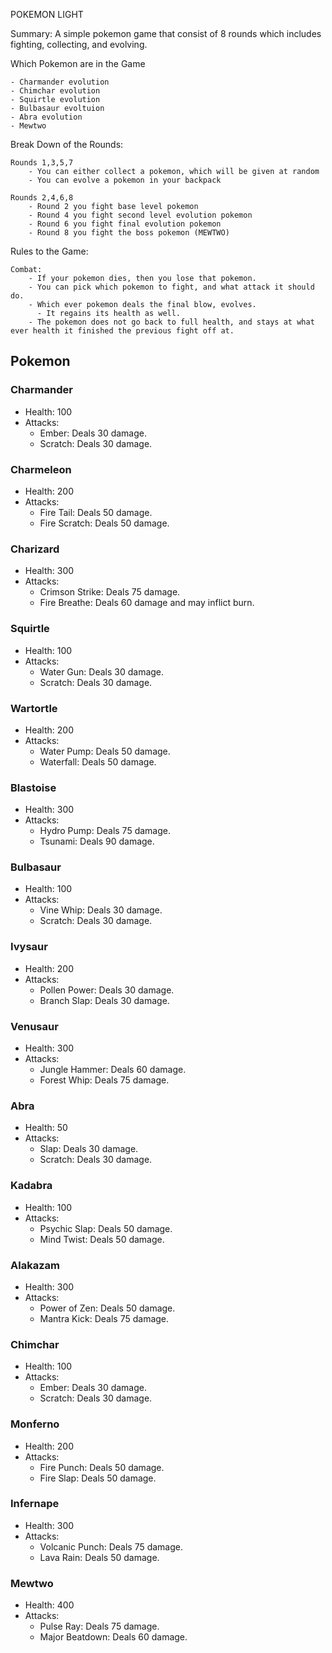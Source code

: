 POKEMON LIGHT

Summary: A simple pokemon game that consist of 8 rounds which includes fighting, collecting, and evolving. 

Which Pokemon are in the Game

    - Charmander evolution
    - Chimchar evolution
    - Squirtle evolution
    - Bulbasaur evoltuion
    - Abra evolution
    - Mewtwo
    
Break Down of the Rounds:

    Rounds 1,3,5,7
        - You can either collect a pokemon, which will be given at random
        - You can evolve a pokemon in your backpack
        
    Rounds 2,4,6,8
        - Round 2 you fight base level pokemon
        - Round 4 you fight second level evolution pokemon
        - Round 6 you fight final evolution pokemon
        - Round 8 you fight the boss pokemon (MEWTWO)
        
Rules to the Game:

    Combat:
        - If your pokemon dies, then you lose that pokemon.
        - You can pick which pokemon to fight, and what attack it should do.
        - Which ever pokemon deals the final blow, evolves.
          - It regains its health as well.
        - The pokemon does not go back to full health, and stays at what ever health it finished the previous fight off at.
        
## Pokemon

### Charmander
- Health: 100
- Attacks:
  - Ember: Deals 30 damage.
  - Scratch: Deals 30 damage.

### Charmeleon
- Health: 200
- Attacks:
  - Fire Tail: Deals 50 damage.
  - Fire Scratch: Deals 50 damage.

### Charizard
- Health: 300
- Attacks:
  - Crimson Strike: Deals 75 damage.
  - Fire Breathe: Deals 60 damage and may inflict burn.

### Squirtle
- Health: 100
- Attacks:
  - Water Gun: Deals 30 damage.
  - Scratch: Deals 30 damage.

### Wartortle
- Health: 200
- Attacks:
  - Water Pump: Deals 50 damage.
  - Waterfall: Deals 50 damage.

### Blastoise
- Health: 300
- Attacks:
  - Hydro Pump: Deals 75 damage.
  - Tsunami: Deals 90 damage.

### Bulbasaur
- Health: 100
- Attacks:
  - Vine Whip: Deals 30 damage.
  - Scratch: Deals 30 damage.

### Ivysaur
- Health: 200
- Attacks:
  - Pollen Power: Deals 30 damage.
  - Branch Slap: Deals 30 damage.

### Venusaur
- Health: 300
- Attacks:
  - Jungle Hammer: Deals 60 damage.
  - Forest Whip: Deals 75 damage.

### Abra
- Health: 50
- Attacks:
  - Slap: Deals 30 damage.
  - Scratch: Deals 30 damage.

### Kadabra
- Health: 100
- Attacks:
  - Psychic Slap: Deals 50 damage.
  - Mind Twist: Deals 50 damage.

### Alakazam
- Health: 300
- Attacks:
  - Power of Zen: Deals 50 damage.
  - Mantra Kick: Deals 75 damage.

### Chimchar
- Health: 100
- Attacks:
  - Ember: Deals 30 damage.
  - Scratch: Deals 30 damage.

### Monferno
- Health: 200
- Attacks:
  - Fire Punch: Deals 50 damage.
  - Fire Slap: Deals 50 damage.

### Infernape
- Health: 300
- Attacks:
  - Volcanic Punch: Deals 75 damage.
  - Lava Rain: Deals 50 damage.

### Mewtwo
- Health: 400
- Attacks:
  - Pulse Ray: Deals 75 damage.
  - Major Beatdown: Deals 60 damage.

        
    
        